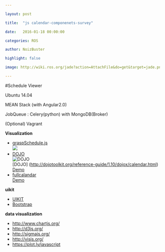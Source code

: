 ```yaml
---

layout: post

title:  "js calendar-componenets-survey"

date:   2016-01-18 00:00:00

categories: ROS

author: NoizBuster

highlight: false

image: http://wiki.ros.org/jade?action=AttachFile&do=get&target=jade.png

---
```


#Schedule Viewer

Ubuntu 14.04

MEAN Stack (with Angular2.0)

JobQueue : Celery(python) with MongoDB(Broker)

(Optional) Vagrant


**Visualization**
- [graspSchedule.js](http://www.jqueryscript.net/time-clock/Simple-jQuery-Schedules-Events-Plugin-graspSchedule-js.html)  
![](http://www.jqueryscript.net/images/Simple-jQuery-Schedules-Events-Plugin-graspSchedule-js.jpg)
- [DOJO](http://dojotoolkit.org/reference-guide/1.10/dojox/calendar.html)  
![DOJO](http://dojotoolkit.org/reference-guide/1.10/_images/subColumns.png)  
[DOJO]
(http://dojotoolkit.org/reference-guide/1.10/dojox/calendar.html)  
[Demo](http://demos.dojotoolkit.org/demos/calendar/)
- [fullcalandar](http://fullcalendar.io/)  
[Demo](http://fullcalendar.io/js/fullcalendar-2.6.0/demos/agenda-views.html)


**uikit**
- [UIKIT](http://getuikit.com/)
- [Bootstrap](http://getbootstrap.com/)

**data visualization**
- http://www.chartjs.org/
- http://d3js.org/
- http://sigmajs.org/
- http://visjs.org/
- https://plot.ly/javascript
